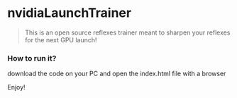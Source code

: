 # nvidiaLaunchTrainer

> This is an open source reflexes trainer meant to sharpen your reflexes for the next GPU launch!

### How to run it?
download the code on your PC and open the index.html file with a browser

Enjoy!
